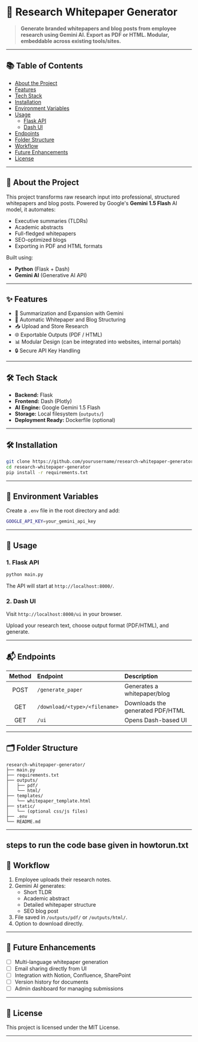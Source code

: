 # 🧠 Research Whitepaper Generator

> **Generate branded whitepapers and blog posts from employee research using Gemini AI. Export as PDF or HTML. Modular, embeddable across existing tools/sites.**

---

## 📚 Table of Contents
- [About the Project](#about-the-project)
- [Features](#features)
- [Tech Stack](#tech-stack)
- [Installation](#installation)
- [Environment Variables](#environment-variables)
- [Usage](#usage)
  - [Flask API](#flask-api)
  - [Dash UI](#dash-ui)
- [Endpoints](#endpoints)
- [Folder Structure](#folder-structure)
- [Workflow](#workflow)
- [Future Enhancements](#future-enhancements)
- [License](#license)

---

## 📖 About the Project

This project transforms raw research input into professional, structured whitepapers and blog posts. Powered by Google's **Gemini 1.5 Flash** AI model, it automates:
- Executive summaries (TLDRs)
- Academic abstracts
- Full-fledged whitepapers
- SEO-optimized blogs
- Exporting in PDF and HTML formats

Built using:
- **Python** (Flask + Dash)
- **Gemini AI** (Generative AI API)

---

## ✨ Features
- 🧠 Summarization and Expansion with Gemini
- 📄 Automatic Whitepaper and Blog Structuring
- 📥 Upload and Store Research
- 🌐 Exportable Outputs (PDF / HTML)
- 📊 Modular Design (can be integrated into websites, internal portals)
- 🔒 Secure API Key Handling

---

## 🛠️ Tech Stack
- **Backend:** Flask
- **Frontend:** Dash (Plotly)
- **AI Engine:** Google Gemini 1.5 Flash
- **Storage:** Local filesystem (`outputs/`)
- **Deployment Ready:** Dockerfile (optional)

---

## 🛠️ Installation

```bash
git clone https://github.com/yourusername/research-whitepaper-generator.git
cd research-whitepaper-generator
pip install -r requirements.txt
```

---

## 🔑 Environment Variables

Create a `.env` file in the root directory and add:

```bash
GOOGLE_API_KEY=your_gemini_api_key
```

---

## 🚀 Usage

### 1. Flask API

```bash
python main.py
```

The API will start at `http://localhost:8000/`.

### 2. Dash UI

Visit `http://localhost:8000/ui` in your browser.

Upload your research text, choose output format (PDF/HTML), and generate.

---

## 📬 Endpoints

| Method | Endpoint         | Description                           |
|:------:|:----------------- |:------------------------------------- |
| POST   | `/generate_paper` | Generates a whitepaper/blog          |
| GET    | `/download/<type>/<filename>` | Downloads the generated PDF/HTML |
| GET    | `/ui`             | Opens Dash-based UI                  |

---

## 🗂️ Folder Structure

```
research-whitepaper-generator/
├── main.py
├── requirements.txt
├── outputs/
│   ├── pdf/
│   └── html/
├── templates/
│   └── whitepaper_template.html
├── static/
│   └── (optional css/js files)
├── .env
└── README.md
```

---
## steps to run the code base given in howtorun.txt

## 🔄 Workflow

1. Employee uploads their research notes.
2. Gemini AI generates:
   - Short TLDR
   - Academic abstract
   - Detailed whitepaper structure
   - SEO blog post
3. File saved in `/outputs/pdf/` or `/outputs/html/`.
4. Option to download directly.

---

## 🚀 Future Enhancements

- [ ] Multi-language whitepaper generation
- [ ] Email sharing directly from UI
- [ ] Integration with Notion, Confluence, SharePoint
- [ ] Version history for documents
- [ ] Admin dashboard for managing submissions

---

## 📝 License

This project is licensed under the MIT License.

---
